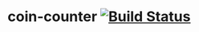 # coin-counter [![Build Status](https://travis-ci.com/AlexHff/coin-counter.svg?branch=master)](https://travis-ci.com/AlexHff/coin-counter)
